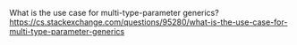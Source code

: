 What is the use case for multi-type-parameter generics?
  https://cs.stackexchange.com/questions/95280/what-is-the-use-case-for-multi-type-parameter-generics